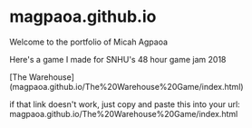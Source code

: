 # magpaoa.github.io

Welcome to the portfolio of Micah Agpaoa

Here's a game I made for SNHU's 48 hour game jam 2018

[The Warehouse] (magpaoa.github.io/The%20Warehouse%20Game/index.html)

if that link doesn't work, just copy and paste this into your url:
magpaoa.github.io/The%20Warehouse%20Game/index.html
